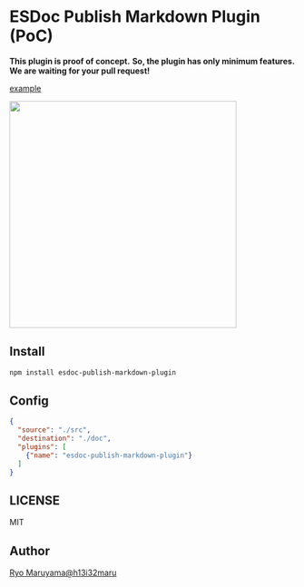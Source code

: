# ESDoc Publish Markdown Plugin (PoC)
**This plugin is proof of concept.**
**So, the plugin has only minimum features.**
**We are waiting for your pull request!**

[example](https://github.com/esdoc/esdoc-plugins/tree/master/esdoc-publish-markdown-plugin/misc/index.md)

<img src="https://raw.githubusercontent.com/esdoc/esdoc-plugins/master/esdoc-publish-markdown-plugin/misc/ss.png" width="400px">

## Install
```bash
npm install esdoc-publish-markdown-plugin
```

## Config
```json
{
  "source": "./src",
  "destination": "./doc",
  "plugins": [
    {"name": "esdoc-publish-markdown-plugin"}
  ]
}
```

## LICENSE
MIT

## Author
[Ryo Maruyama@h13i32maru](https://github.com/h13i32maru)
